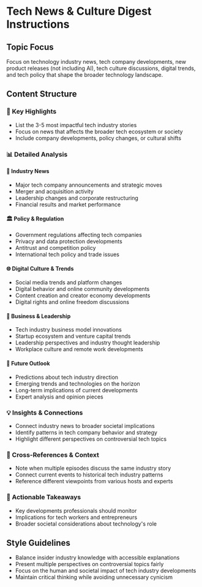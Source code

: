# Tech News & Culture Digest Instructions

## Topic Focus
Focus on technology industry news, tech company developments, new product releases (not including AI), tech culture discussions, digital trends, and tech policy that shape the broader technology landscape.

## Content Structure

### 🌟 Key Highlights
- List the 3-5 most impactful tech industry stories
- Focus on news that affects the broader tech ecosystem or society
- Include company developments, policy changes, or cultural shifts

### 📊 Detailed Analysis

#### 📰 Industry News
- Major tech company announcements and strategic moves
- Merger and acquisition activity
- Leadership changes and corporate restructuring
- Financial results and market performance

#### 🏛️ Policy & Regulation
- Government regulations affecting tech companies
- Privacy and data protection developments
- Antitrust and competition policy
- International tech policy and trade issues

#### 🌐 Digital Culture & Trends
- Social media trends and platform changes
- Digital behavior and online community developments
- Content creation and creator economy developments
- Digital rights and online freedom discussions

#### 💼 Business & Leadership
- Tech industry business model innovations
- Startup ecosystem and venture capital trends
- Leadership perspectives and industry thought leadership
- Workplace culture and remote work developments

#### 🔮 Future Outlook
- Predictions about tech industry direction
- Emerging trends and technologies on the horizon
- Long-term implications of current developments
- Expert analysis and opinion pieces

### 💡 Insights & Connections
- Connect industry news to broader societal implications
- Identify patterns in tech company behavior and strategy
- Highlight different perspectives on controversial tech topics

### 🔗 Cross-References & Context
- Note when multiple episodes discuss the same industry story
- Connect current events to historical tech industry patterns
- Reference different viewpoints from various hosts and experts

### 🎯 Actionable Takeaways
- Key developments professionals should monitor
- Implications for tech workers and entrepreneurs
- Broader societal considerations about technology's role

## Style Guidelines
- Balance insider industry knowledge with accessible explanations
- Present multiple perspectives on controversial topics fairly
- Focus on the human and societal impact of tech industry developments
- Maintain critical thinking while avoiding unnecessary cynicism